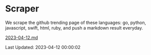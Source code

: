 # Scraper

We scrape the github trending page of these languages: go, python, javascript, swift, html, ruby, and push a markdown result everyday.

[2023-04-12.md](https://github.com/henson/Scraper/blob/master/2023-04-12.md)

Last Updated: 2023-04-12 00:00:02